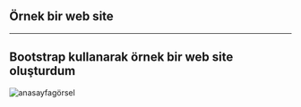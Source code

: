 ## Örnek bir web site
---
## Bootstrap kullanarak örnek bir web site oluşturdum

![anasayfagörsel](images/görsel1.png)